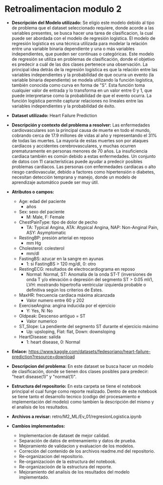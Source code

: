 # Retroalimentacion modulo 2

- **Descripción del Modelo utilizado:** Se eligio este modelo debido al tipo de problema que el dataset seleccionado requiere, donde acorde a las variables presentes, se busca hacer una tarea de clasificacion, la cual puede ser abordada con el modelo de regresión logistica. El modelo de regresión logística es una técnica utilizada para modelar la relación entre una variable binaria dependiente y una o más variables independientes, que pueden ser continuas o categóricas. Este modelo de regresión se utiliza en problemas de clasificación, donde el objetivo es predecir a cuál de las dos clases pertenece una observación. La principal idea detrás de la regresión logística es que la relación entre las variables independientes y la probabilidad de que ocurra un evento (la variable binaria dependiente) se modela utilizando la función logística, también conocida como curva en forma de "S". Esta función toma cualquier valor de entrada y lo transforma en un valor entre 0 y 1, que puede interpretarse como la probabilidad de que el evento ocurra. La función logística permite capturar relaciones no lineales entre las variables independientes y la probabilidad de éxito.

- **Dataset utilizado:** Heart Failure Prediction
  
- **Descripción y contexto del problema a resolver:** Las enfermedades cardiovasculares son la principal causa de muerte en todo el mundo, cobrando cerca de 17.9 millones de vidas al año y representando el 31% de todas las muertes. La mayoría de estas muertes son por ataques cardíacos y accidentes cerebrovasculares, y muchas ocurren prematuramente en personas menores de 70 años. La insuficiencia cardíaca también es común debido a estas enfermedades. Un conjunto de datos con 11 características puede ayudar a predecir posibles problemas cardíacos. Las personas con enfermedades cardíacas o alto riesgo cardiovascular, debido a factores como hipertensión o diabetes, necesitan detección temprana y manejo, donde un modelo de aprendizaje automático puede ser muy útil.

- **Atributos o campos:**
  - Age: edad del paciente
      - años
  - Sex: sexo del paciente
      - M: Male, F: Female
  - ChestPainType: tipo de dolor de pecho
      - TA: Typical Angina, ATA: Atypical Angina, NAP: Non-Anginal Pain, ASY: Asymptomatic
  - RestingBP: presión arterial en reposo
      - mm Hg
  - Cholesterol: colesterol
      - mm/dl
  - FastingBS: azucar en la sangre en ayunas
      - 1: si FastingBS > 120 mg/dl, 0: otro
  - RestingECG: resultados de electrocardiograma en reposo
      - Normal: Normal, ST: Anomalía de la onda ST-T (inversiones de onda T y/o elevación o depresión del segmento ST > 0.05 mV), LVH: mostrando hipertrofia ventricular izquierda probable o definitiva según los criterios de Estes.
  - MaxHR: frecuencia cardíaca máxima alcanzada
      - Valor numero entre 60 y 202
  - ExerciseAngina: angina inducida por el ejercicio
      - Y: Yes, N: No
  - Oldpeak: Descenso antiguo = ST
      - Valor numerico
  - ST_Slope: La pendiente del segmento ST durante el ejercicio máximo
      - Up: upsloping, Flat: flat, Down: downsloping
  - HeartDisease: salida
      - 1: heart disease, 0: Normal

- **Enlace:** https://www.kaggle.com/datasets/fedesoriano/heart-failure-prediction?resource=download

- **Descripcion del problema:** En este dataset se busca hacer un modelo de clasificación, donde se tienen dos clases posibles para predecir: "heart disease(1)" y "normal(1)".

- **Estructura del repositorio:** En esta carpeta se tiene el notebook principal el cual funge como reporte realizado. Dentro de este notebook se tiene tanto el desarrollo tecnico (codigo del procesamiento e implementación del modelo) como tambien la descripción del mismo y el analisis de los resultados.

- **Archivos a revisar:** retro/M2_ML/Ev_01/regresionLogistica.ipynb

- **Cambios implementados:**
    - Implementacion de dataset de mejor calidad.
    - Separación de datos de entrenamiento y datos de prueba.
    - Mejoramiento de validacion y evaluacion de los modelos.
    - Correción del contenido de los archivos readme.md del repositorio.
    - Re-organizacion del repositorio.
    - Re-organizacioón de la estructura del notebook.
    - Re-organizacioón de la estructura del reporte.
    - Mejoramiento del analisis de los resultados del modelo implementado.
